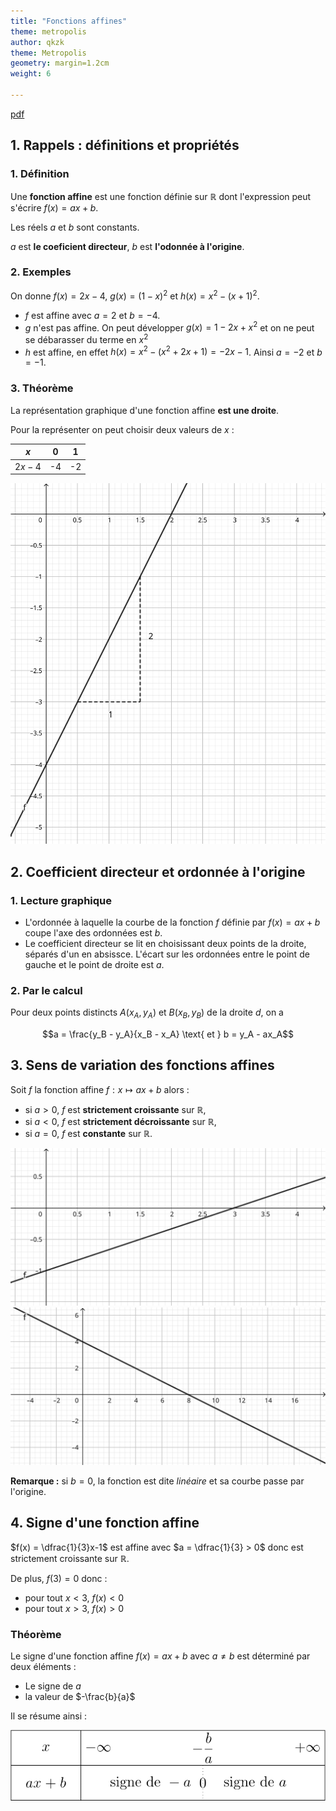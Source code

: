 ```yaml
---
title: "Fonctions affines"
theme: metropolis
author: qkzk
theme: Metropolis
geometry: margin=1.2cm
weight: 6

---
```


[pdf](./06-fct-affines.pdf)

## 1. Rappels : définitions et propriétés

### 1. Définition

Une **fonction affine** est une fonction définie sur $\mathbb{R}$ dont l'expression
peut s'écrire $f(x)=ax+b$.

Les réels $a$ et $b$ sont constants.

$a$ est **le coeficient directeur**, $b$ est **l'odonnée à l'origine**.


### 2. Exemples

On donne $f(x) = 2x - 4$, $g(x) = (1 -x)^2$ et $h(x) = x^2 - (x+1)^2$.

* $f$ est affine avec $a = 2$ et $b = -4$.
* $g$ n'est pas affine. On peut développer $g(x) = 1 -2x + x^2$ et on ne peut se débarasser du terme en $x^2$
* $h$ est affine, en effet $h(x)=x^2 - (x^2 + 2x+1)=-2x-1$. Ainsi $a=-2$ et $b=-1$.

### 3. Théorème

La représentation graphique d'une fonction affine **est une droite**.

Pour la représenter on peut choisir deux valeurs de $x$ :

| $x$    | 0  | 1  |
|--------|----|----|
| $2x-4$ | -4 | -2 |


![fig 1](./fig1.svg)

## 2. Coefficient directeur et ordonnée à l'origine

### 1. Lecture graphique

* L'ordonnée à laquelle la courbe de la fonction $f$ définie par $f(x)=ax+b$ coupe l'axe des ordonnées est $b$.
* Le coefficient directeur se lit en choisissant deux points de la droite, séparés d'un en absissce. L'écart sur les ordonnées entre le point de gauche et le point de droite est $a$.

### 2. Par le calcul

Pour deux points distincts $A(x_A, y_A)$ et $B(x_B, y_B)$ de la droite $d$, on a 

$$a = \frac{y_B - y_A}{x_B - x_A} \text{ et } b = y_A - ax_A$$

## 3. Sens de variation des fonctions affines

Soit $f$ la fonction affine $f: x \mapsto ax+b$ alors :

* si $a>0$, $f$ est **strictement croissante** sur $\mathbb{R}$,
* si $a<0$, $f$ est **strictement décroissante** sur $\mathbb{R}$,
* si $a=0$, $f$ est **constante** sur $\mathbb{R}$.


![fig 2](./fig2.svg) 
![fig 3](./fig3.svg)

**Remarque :** si $b=0$, la fonction est dite _linéaire_ et sa courbe passe par l'origine.

## 4. Signe d'une fonction affine

$f(x) = \dfrac{1}{3}x-1$ est affine avec $a = \dfrac{1}{3} > 0$ donc est strictement croissante sur $\mathbb{R}$. 

De plus, $f(3) = 0$ donc :

* pour tout $x < 3$, $f(x) < 0$
* pour tout $x > 3$, $f(x) > 0$


### Théorème 

Le signe d'une fonction affine $f(x) = ax+b$ avec $a\neq b$ est déterminé par deux éléments :

* Le signe de $a$
* la valeur de $-\frac{b}{a}$

Il se résume ainsi :

![tableau de signe](./tableau_signe.png)

